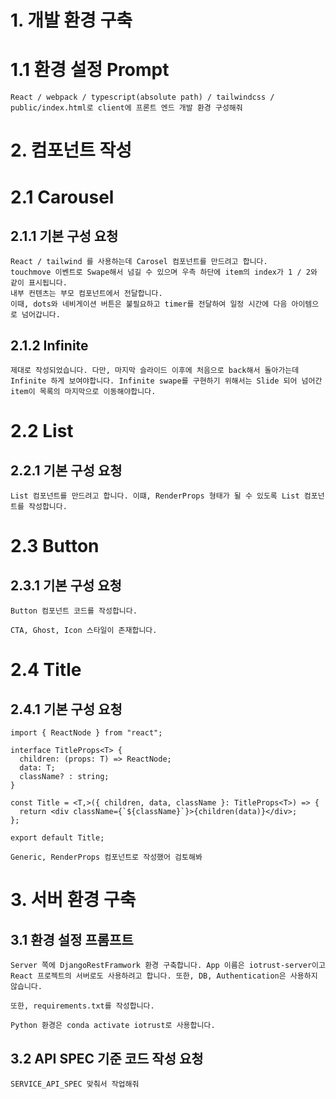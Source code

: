 # 1. 개발 환경 구축

# 1.1 환경 설정 Prompt

```
React / webpack / typescript(absolute path) / tailwindcss / public/index.html로 client에 프론트 엔드 개발 환경 구성해줘
```

# 2. 컴포넌트 작성

# 2.1 Carousel

## 2.1.1 기본 구성 요청

```
React / tailwind 를 사용하는데 Carosel 컴포넌트를 만드려고 합니다.
touchmove 이벤트로 Swape해서 넘길 수 있으며 우측 하단에 item의 index가 1 / 2와 같이 표시됩니다.
내부 컨텐츠는 부모 컴포넌트에서 전달합니다.
이때, dots와 네비게이션 버튼은 불필요하고 timer를 전달하여 일정 시간에 다음 아이템으로 넘어갑니다.
```

## 2.1.2 Infinite

```
제대로 작성되었습니다. 다만, 마지막 슬라이드 이후에 처음으로 back해서 돌아가는데 Infinite 하게 보여야합니다. Infinite swape를 구현하기 위해서는 Slide 되어 넘어간 item이 목록의 마지막으로 이동해야합니다.
```

# 2.2 List

## 2.2.1 기본 구성 요청

```
List 컴포넌트를 만드려고 합니다. 이떄, RenderProps 형태가 될 수 있도록 List 컴포넌트를 작성합니다.
```

# 2.3 Button

## 2.3.1 기본 구성 요청

```
Button 컴포넌트 코드를 작성합니다.

CTA, Ghost, Icon 스타일이 존재합니다.
```

# 2.4 Title

## 2.4.1 기본 구성 요청

```
import { ReactNode } from "react";

interface TitleProps<T> {
  children: (props: T) => ReactNode;
  data: T;
  className? : string;
}

const Title = <T,>({ children, data, className }: TitleProps<T>) => {
  return <div className={`${className}`}>{children(data)}</div>;
};

export default Title;

Generic, RenderProps 컴포넌트로 작성했어 검토해봐
```

# 3. 서버 환경 구축

## 3.1 환경 설정 프롬프트

```
Server 쪽에 DjangoRestFramwork 환경 구축합니다. App 이름은 iotrust-server이고 React 프로젝트의 서버로도 사용하려고 합니다. 또한, DB, Authentication은 사용하지 않습니다.

또한, requirements.txt를 작성합니다.

Python 환경은 conda activate iotrust로 사용합니다.
```

## 3.2 API SPEC 기준 코드 작성 요청

```
SERVICE_API_SPEC 맞춰서 작업해줘
```
